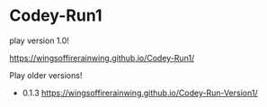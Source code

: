 # Codey-Run1
play version 1.0!

https://wingsoffirerainwing.github.io/Codey-Run1/



Play older versions!

* 0.1.3 https://wingsoffirerainwing.github.io/Codey-Run-Version1/
